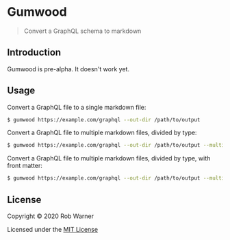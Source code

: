 # Gumwood

> Convert a GraphQL schema to markdown

## Introduction

Gumwood is pre-alpha. It doesn't work yet.

## Usage

Convert a GraphQL file to a single markdown file:

```sh
$ gumwood https://example.com/graphql --out-dir /path/to/output
```

Convert a GraphQL file to multiple markdown files, divided by type:

```sh
$ gumwood https://example.com/graphql --out-dir /path/to/output --multiple
```

Convert a GraphQL file to multiple markdown files, divided by type, with front matter:

```sh
$ gumwood https://example.com/graphql --out-dir /path/to/output --multiple --front-matter "key1:value1;key2:value2"
```

## License

Copyright &copy; 2020 Rob Warner

Licensed under the [MIT License](https://hoop33.mit-license.org/)


